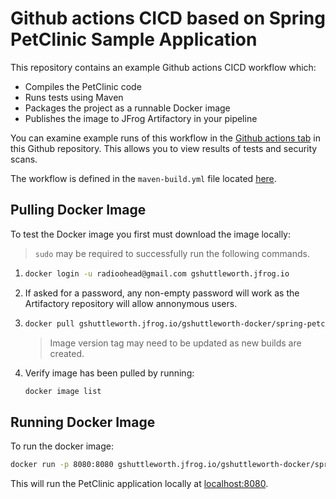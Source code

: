 # Github actions CICD based on Spring PetClinic Sample Application
This repository contains an example Github actions CICD workflow which:

- Compiles the PetClinic code
- Runs tests using Maven
- Packages the project as a runnable Docker image
- Publishes the image to JFrog Artifactory in your pipeline

You can examine example runs of this workflow in the [Github actions tab](https://github.com/GShuttleworth/spring-petclinic-cicd/actions) in this Github repository. This allows you to view results of tests and security scans.

The workflow is defined in the `maven-build.yml` file located [here](https://github.com/GShuttleworth/spring-petclinic-cicd/blob/main/.github/workflows/maven-build.yml).

## Pulling Docker Image
To test the Docker image you first must download the image locally: 

> `sudo` may be required to successfully run the following commands.
1.  ```bash
    docker login -u radioohead@gmail.com gshuttleworth.jfrog.io
    ```
2. If asked for a password, any non-empty password will work as the Artifactory repository will allow annonymous users.

3.  ```bash
    docker pull gshuttleworth.jfrog.io/gshuttleworth-docker/spring-petclinic-cicd-image:8
    ```
    > Image version tag may need to be updated as new builds are created. 

4. Verify image has been pulled by running:
    ```bash
    docker image list
    ```
## Running Docker Image
To run the docker image:
```bash
docker run -p 8080:8080 gshuttleworth.jfrog.io/gshuttleworth-docker/spring-petclinic-cicd-image:8
```
This will run the PetClinic application locally at [localhost:8080](http://localhost:8080).
